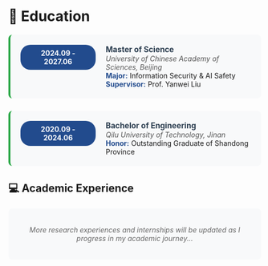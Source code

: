 
# 📖 Education

<div class="education-timeline">

<div class="edu-item">
  <div class="edu-period">2024.09 - 2027.06</div>
  <div class="edu-content">
    <strong>Master of Science</strong><br>
    <em>University of Chinese Academy of Sciences, Beijing</em><br>
    <span class="highlight">Major:</span> Information Security & AI Safety<br>
    <span class="highlight">Supervisor:</span> Prof. Yanwei Liu
  </div>
</div>

<div class="edu-item">
  <div class="edu-period">2020.09 - 2024.06</div>
  <div class="edu-content">
    <strong>Bachelor of Engineering</strong><br>
    <em>Qilu University of Technology, Jinan</em><br>
    <span class="highlight">Honor:</span> Outstanding Graduate of Shandong Province
  </div>
</div>

</div>

## 💻 Academic Experience

<div class="experience-container">

*More research experiences and internships will be updated as I progress in my academic journey...*

</div>

<style>
.education-timeline, .experience-container {
  margin: 20px 0;
}

.edu-item {
  display: flex;
  margin-bottom: 25px;
  padding: 20px;
  background-color: #f8f9fa;
  border-radius: 8px;
  border-left: 4px solid #28a745;
}

.edu-period {
  background-color: #224b8d;
  color: white;
  padding: 8px 15px;
  border-radius: 20px;
  font-weight: bold;
  margin-right: 20px;
  min-width: 120px;
  text-align: center;
  height: fit-content;
}

.edu-content strong {
  color: #2c3e50;
  font-size: 1.1em;
}

.edu-content em {
  color: #555;
  font-style: italic;
}

.edu-content .highlight {
  color: #224b8d;
  font-weight: bold;
}

.experience-container {
  padding: 20px;
  background-color: #f8f9fa;
  border-radius: 8px;
  text-align: center;
  font-style: italic;
  color: #666;
}
</style>